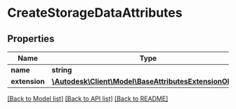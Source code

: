 # CreateStorageDataAttributes

## Properties
Name | Type | Description | Notes
------------ | ------------- | ------------- | -------------
**name** | **string** |  | 
**extension** | [**\Autodesk\Client\Model\BaseAttributesExtensionObject**](BaseAttributesExtensionObject.md) |  | 

[[Back to Model list]](../README.md#documentation-for-models) [[Back to API list]](../README.md#documentation-for-api-endpoints) [[Back to README]](../README.md)


